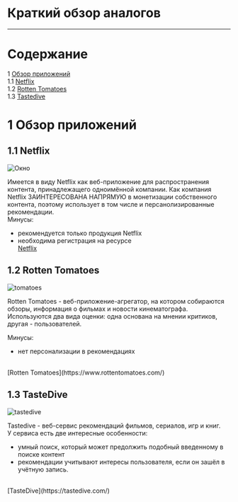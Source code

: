 # Краткий обзор аналогов
---

# Содержание 
1 [Обзор приложений](#application_overview)  
1.1 [Netflix](#netflix)  
1.2 [Rotten Tomatoes](#tomatoes)  
1.3 [Tastedive](#dive)  

<a name="application_overview"/>

# 1 Обзор приложений

<a name="netflix"/>

## 1.1 Netflix
![Окно](https://github.com/L1ttl3S1st3r/wannait/blob/master/Documents/images/analogues/netflix-mylist.jpg)  

Имеется в виду Netflix как веб-приложение для распространения контента, принадлежащего одноимённой компании. Как компания Netflix ЗАИНТЕРЕСОВАНА НАПРЯМУЮ в монетизации собственного контента, поэтому использует в том числе и персанолизированные рекомендации. <br>
Минусы: <br>
* рекомендуется только продукция Netflix <br>
* необходима регистрация на ресурсе <br>
[Netflix](https://www.netflix.com/by/)

<a name="tomatoes"/>

## 1.2 Rotten Tomatoes 
![tomatoes](https://github.com/L1ttl3S1st3r/wannait/blob/master/Documents/images/analogues/tomatoes.PNG)  

Rotten Tomatoes - веб-приложение-агрегатор, на котором собираются обзоры, информация о фильмах и новости кинематографа. Используются два вида оценки: одна основана на мнении критиков, другая - пользователей.

Минусы: <br>
* нет персонализации в рекомендациях <br>

<br>
[Rotten Tomatoes](https://www.rottentomatoes.com/)

<a name="dive"/>

## 1.3 TasteDive 
![tastedive](https://github.com/L1ttl3S1st3r/wannait/blob/master/Documents/images/analogues/tastedrive.PNG)  

Tastedive - веб-сервис рекомендаций фильмов, сериалов, игр и книг. <br>
У сервиса есть две интересные особенности:  <br>
* умный поиск, который может предолжить подобный введенному в поиске контент
* рекомендации учитывают интересы пользователя, если он зашёл в учётную запись.

<br>
[TasteDive](https://tastedive.com/)
